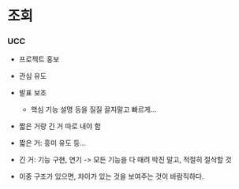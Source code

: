 # 조회  

### UCC  
- 프로젝트 홍보
- 관심 유도
- 발표 보조
  - 핵심 기능 설명 등을 질질 끌지말고 빠르게...

- 짧은 거랑 긴 거 따로 내야 함  
 - 짧은 거: 흥미 유도 등...
 - 긴 거: 기능 구현, 연기 -> 모든 기능을 다 때려 박진 말고, 적절히 절삭할 것  
  - 이중 구조가 있으면, 차이가 있는 것을 보여주는 것이 바람직하다.  

  